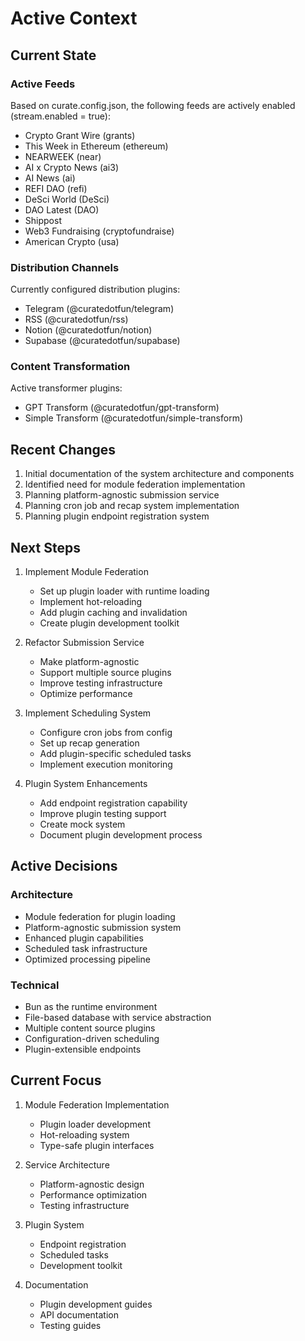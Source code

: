 # Active Context

## Current State

### Active Feeds
Based on curate.config.json, the following feeds are actively enabled (stream.enabled = true):
- Crypto Grant Wire (grants)
- This Week in Ethereum (ethereum)
- NEARWEEK (near)
- AI x Crypto News (ai3)
- AI News (ai)
- REFI DAO (refi)
- DeSci World (DeSci)
- DAO Latest (DAO)
- Shippost
- Web3 Fundraising (cryptofundraise)
- American Crypto (usa)

### Distribution Channels
Currently configured distribution plugins:
- Telegram (@curatedotfun/telegram)
- RSS (@curatedotfun/rss)
- Notion (@curatedotfun/notion)
- Supabase (@curatedotfun/supabase)

### Content Transformation
Active transformer plugins:
- GPT Transform (@curatedotfun/gpt-transform)
- Simple Transform (@curatedotfun/simple-transform)

## Recent Changes
1. Initial documentation of the system architecture and components
2. Identified need for module federation implementation
3. Planning platform-agnostic submission service
4. Planning cron job and recap system implementation
5. Planning plugin endpoint registration system

## Next Steps
1. Implement Module Federation
   - Set up plugin loader with runtime loading
   - Implement hot-reloading
   - Add plugin caching and invalidation
   - Create plugin development toolkit

2. Refactor Submission Service
   - Make platform-agnostic
   - Support multiple source plugins
   - Improve testing infrastructure
   - Optimize performance

3. Implement Scheduling System
   - Configure cron jobs from config
   - Set up recap generation
   - Add plugin-specific scheduled tasks
   - Implement execution monitoring

4. Plugin System Enhancements
   - Add endpoint registration capability
   - Improve plugin testing support
   - Create mock system
   - Document plugin development process

## Active Decisions

### Architecture
- Module federation for plugin loading
- Platform-agnostic submission system
- Enhanced plugin capabilities
- Scheduled task infrastructure
- Optimized processing pipeline

### Technical
- Bun as the runtime environment
- File-based database with service abstraction
- Multiple content source plugins
- Configuration-driven scheduling
- Plugin-extensible endpoints

## Current Focus
1. Module Federation Implementation
   - Plugin loader development
   - Hot-reloading system
   - Type-safe plugin interfaces

2. Service Architecture
   - Platform-agnostic design
   - Performance optimization
   - Testing infrastructure

3. Plugin System
   - Endpoint registration
   - Scheduled tasks
   - Development toolkit

4. Documentation
   - Plugin development guides
   - API documentation
   - Testing guides
